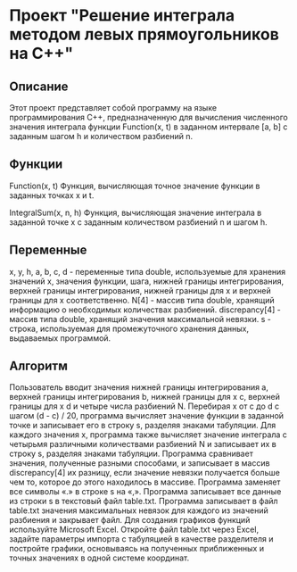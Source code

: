 # Проект "Решение интеграла методом левых прямоугольников на C++"

## Описание
Этот проект представляет собой программу на языке программирования C++, предназначенную для вычисления численного значения интеграла функции Function(x, t) в заданном интервале [a, b] с заданным шагом h и количеством разбиений n.

## Функции
Function(x, t)
Функция, вычисляющая точное значение функции в заданных точках x и t.

IntegralSum(x, n, h)
Функция, вычисляющая значение интеграла в заданной точке x с заданным количеством разбиений n и шагом h.

## Переменные
x, y, h, a, b, c, d - переменные типа double, используемые для хранения значений x, значения функции, шага, нижней границы интегрирования, верхней границы интегрирования, нижней границы для x и верхней границы для x соответственно.
N[4] - массив типа double, хранящий информацию о необходимых количествах разбиений.
discrepancy[4] - массив типа double, хранящий значения максимальной невязки.
s - строка, используемая для промежуточного хранения данных, выдаваемых программой.

## Алгоритм
Пользователь вводит значения нижней границы интегрирования a, верхней границы интегрирования b, нижней границы для x c, верхней границы для x d и четыре числа разбиений N.
Перебирая x от c до d с шагом (d - c) / 20, программа вычисляет значение функции в заданной точке и записывает его в строку s, разделяя знаками табуляции.
Для каждого значения x, программа также вычисляет значение интеграла с четырьмя различными количествами разбиений N и записывает их в строку s, разделяя знаками табуляции.
Программа сравнивает значения, полученные разными способами, и записывает в массив discrepancy[4] их разницу, если значение невязки получается больше чем то, которое до этого находилось в массиве.
Программа заменяет все символы «.» в строке s на «,».
Программа записывает все данные из строки s в текстовый файл table.txt.
Программа записывает в файл table.txt значения максимальных невязок для каждого из значений разбиения и закрывает файл.
Для создания графиков функций используйте Microsoft Excel. Откройте файл table.txt через Excel, задайте параметры импорта с табуляцией в качестве разделителя и постройте графики, основываясь на полученных приближенных и точных значениях в одной системе координат.
